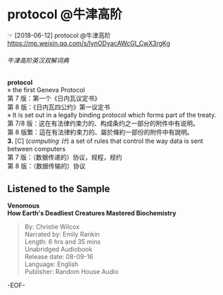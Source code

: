 # protocol @牛津高阶  
☞ [2018-06-12] protocol @牛津高阶 https://mp.weixin.qq.com/s/lynODyacAWcGI_CwX3rgKg  
  
###### 牛津高阶英汉双解词典  
**protocol**  
» the first Geneva Protocol  
第 7 版：第一个《日内瓦议定书》  
第 8 版：《日内瓦四公约》第一议定书  
» It is set out in a legally binding protocol which forms part of the treaty.  
第 7/8 版：这在有法律约束力的、构成条约之一部分的附件中有说明。  
第 8 版繁：這在有法律約束力的、屬於條約一部份的附件中有說明。  
**3.** [C] (*computing 计*) a set of rules that control the way data is sent between computers  
第 7 版：（数据传递的）协议，规程，规约  
第 8 版：（数据传输的）协议  
  
  
  
## Listened to the Sample  
**Venomous  
How Earth's Deadliest Creatures Mastered Biochemistry**  
>By: Christie Wilcox  
Narrated by: Emily Rankin  
Length: 6 hrs and 35 mins  
Unabridged Audiobook  
Release date: 08-09-16  
Language: English  
Publisher: Random House Audio  
  
-EOF-  
